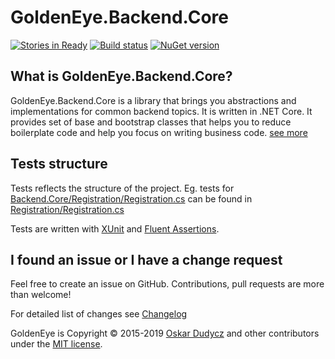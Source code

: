 ﻿# GoldenEye.Backend.Core
[![Stories in Ready](https://badge.waffle.io/oskardudycz/GoldenEye.png?label=ready&title=Ready)](https://waffle.io/oskardudycz/GoldenEye)
[![Build status](https://ci.appveyor.com/api/projects/status/1mtm4h33cvur6kob?svg=true)](https://ci.appveyor.com/project/oskardudycz/goldeneye-core)
[![NuGet version](https://badge.fury.io/nu/GoldenEye.Shared.Core.svg)](https://badge.fury.io/nu/GoldenEye.Backend.Core)

What is GoldenEye.Backend.Core?
--------------------------------
GoldenEye.Backend.Core is a library that brings you abstractions and implementations for common backend topics. It is written in .NET Core. It provides set of base and bootstrap classes that helps you to reduce boilerplate code and help you focus on writing business code. [see more](../Backend.Core/Readme.md)

Tests structure
--------------------------------
Tests reflects the structure of the project. Eg. tests for [Backend.Core/Registration/Registration.cs](../Backend.Core/Registration/Registration.cs) can be found in [Registration/Registration.cs](Registration/RegistrationTests.cs)

Tests are written with [XUnit](https://xunit.github.io/) and [Fluent Assertions](http://fluentassertions.com/).

I found an issue or I have a change request
--------------------------------
Feel free to create an issue on GitHub. Contributions, pull requests are more than welcome!

For detailed list of changes see [Changelog](Changelog.md)  

GoldenEye is Copyright &copy; 2015-2019 [Oskar Dudycz](http://oskar-dudycz.pl) and other contributors under the [MIT license](LICENSE.txt).
